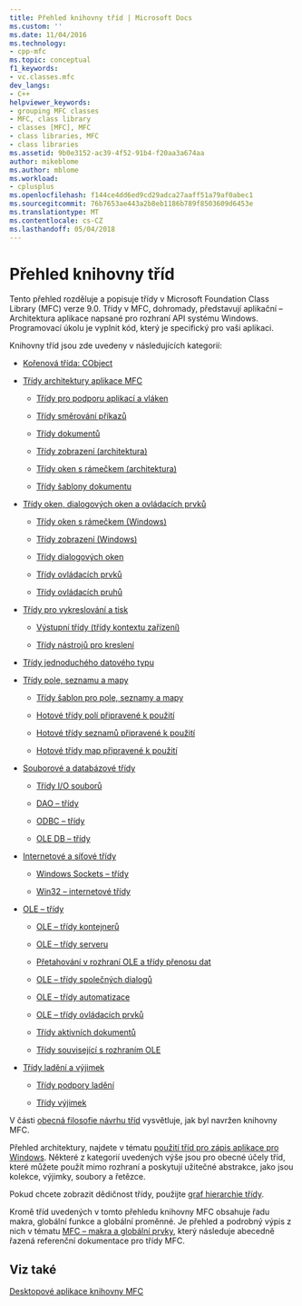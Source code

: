 ```yaml
---
title: Přehled knihovny tříd | Microsoft Docs
ms.custom: ''
ms.date: 11/04/2016
ms.technology:
- cpp-mfc
ms.topic: conceptual
f1_keywords:
- vc.classes.mfc
dev_langs:
- C++
helpviewer_keywords:
- grouping MFC classes
- MFC, class library
- classes [MFC], MFC
- class libraries, MFC
- class libraries
ms.assetid: 9b0e3152-ac39-4f52-91b4-f20aa3a674aa
author: mikeblome
ms.author: mblome
ms.workload:
- cplusplus
ms.openlocfilehash: f144ce4dd6ed9cd29adca27aaff51a79af0abec1
ms.sourcegitcommit: 76b7653ae443a2b8eb1186b789f8503609d6453e
ms.translationtype: MT
ms.contentlocale: cs-CZ
ms.lasthandoff: 05/04/2018
---
```

# <a name="class-library-overview"></a>Přehled knihovny tříd
Tento přehled rozděluje a popisuje třídy v Microsoft Foundation Class Library (MFC) verze 9.0. Třídy v MFC, dohromady, představují aplikační – Architektura aplikace napsané pro rozhraní API systému Windows. Programovací úkolu je vyplnit kód, který je specifický pro vaši aplikaci.  
  
 Knihovny tříd jsou zde uvedeny v následujících kategorií:  
  
-   [Kořenová třída: CObject](../mfc/root-class-cobject.md)  
  
-   [Třídy architektury aplikace MFC](../mfc/mfc-application-architecture-classes.md)  
  
    -   [Třídy pro podporu aplikací a vláken](../mfc/application-and-thread-support-classes.md)  
  
    -   [Třídy směrování příkazů](../mfc/command-routing-classes.md)  
  
    -   [Třídy dokumentů](../mfc/document-classes.md)  
  
    -   [Třídy zobrazení (architektura)](../mfc/view-classes-architecture.md)  
  
    -   [Třídy oken s rámečkem (architektura)](../mfc/frame-window-classes-architecture.md)  
  
    -   [Třídy šablony dokumentu](../mfc/document-template-classes.md)  
  
-   [Třídy oken, dialogových oken a ovládacích prvků](../mfc/window-dialog-and-control-classes.md)  
  
    -   [Třídy oken s rámečkem (Windows)](../mfc/frame-window-classes-windows.md)  
  
    -   [Třídy zobrazení (Windows)](../mfc/view-classes-windows.md)  
  
    -   [Třídy dialogových oken](../mfc/dialog-box-classes.md)  
  
    -   [Třídy ovládacích prvků](../mfc/control-classes.md)  
  
    -   [Třídy ovládacích pruhů](../mfc/control-bar-classes.md)  
  
-   [Třídy pro vykreslování a tisk](../mfc/drawing-and-printing-classes.md)  
  
    -   [Výstupní třídy (třídy kontextu zařízení)](../mfc/output-device-context-classes.md)  
  
    -   [Třídy nástrojů pro kreslení](../mfc/drawing-tool-classes.md)  
  
-   [Třídy jednoduchého datového typu](../mfc/simple-data-type-classes.md)  
  
-   [Třídy pole, seznamu a mapy](../mfc/array-list-and-map-classes.md)  
  
    -   [Třídy šablon pro pole, seznamy a mapy](../mfc/template-classes-for-arrays-lists-and-maps.md)  
  
    -   [Hotové třídy polí připravené k použití](../mfc/ready-to-use-array-classes.md)  
  
    -   [Hotové třídy seznamů připravené k použití](../mfc/ready-to-use-list-classes.md)  
  
    -   [Hotové třídy map připravené k použití](../mfc/ready-to-use-map-classes.md)  
  
-   [Souborové a databázové třídy](../mfc/file-and-database-classes.md)  
  
    -   [Třídy I/O souborů](../mfc/file-i-o-classes.md)  
  
    -   [DAO – třídy](../mfc/dao-classes.md)  
  
    -   [ODBC – třídy](../mfc/odbc-classes.md)  
  
    -   [OLE DB – třídy](../mfc/ole-db-classes.md)  
  
-   [Internetové a síťové třídy](../mfc/internet-and-networking-classes.md)  
  
    -   [Windows Sockets – třídy](../mfc/windows-sockets-classes.md)  
  
    -   [Win32 – internetové třídy](../mfc/win32-internet-classes.md)  
  
-   [OLE – třídy](../mfc/ole-classes.md)  
  
    -   [OLE – třídy kontejnerů](../mfc/ole-container-classes.md)  
  
    -   [OLE – třídy serveru](../mfc/ole-server-classes.md)  
  
    -   [Přetahování v rozhraní OLE a třídy přenosu dat](../mfc/ole-drag-and-drop-and-data-transfer-classes.md)  
  
    -   [OLE – třídy společných dialogů](../mfc/ole-common-dialog-classes.md)  
  
    -   [OLE – třídy automatizace](../mfc/ole-automation-classes.md)  
  
    -   [OLE – třídy ovládacích prvků](../mfc/ole-control-classes.md)  
  
    -   [Třídy aktivních dokumentů](../mfc/active-document-classes.md)  
  
    -   [Třídy související s rozhraním OLE](../mfc/ole-related-classes.md)  
  
-   [Třídy ladění a výjimek](../mfc/debugging-and-exception-classes.md)  
  
    -   [Třídy podpory ladění](../mfc/debugging-support-classes.md)  
  
    -   [Třídy výjimek](../mfc/exception-classes.md)  
  
 V části [obecná filosofie návrhu tříd](../mfc/general-class-design-philosophy.md) vysvětluje, jak byl navržen knihovny MFC.  
  
 Přehled architektury, najdete v tématu [použití tříd pro zápis aplikace pro Windows](../mfc/using-the-classes-to-write-applications-for-windows.md). Některé z kategorií uvedených výše jsou pro obecné účely tříd, které můžete použít mimo rozhraní a poskytují užitečné abstrakce, jako jsou kolekce, výjimky, soubory a řetězce.  
  
 Pokud chcete zobrazit dědičnost třídy, použijte [graf hierarchie třídy](../mfc/hierarchy-chart.md).  
  
 Kromě tříd uvedených v tomto přehledu knihovny MFC obsahuje řadu makra, globální funkce a globální proměnné. Je přehled a podrobný výpis z nich v tématu [MFC – makra a globální prvky](../mfc/reference/mfc-macros-and-globals.md), který následuje abecedně řazená referenční dokumentace pro třídy MFC.  
  
## <a name="see-also"></a>Viz také  
 [Desktopové aplikace knihovny MFC](../mfc/mfc-desktop-applications.md)

